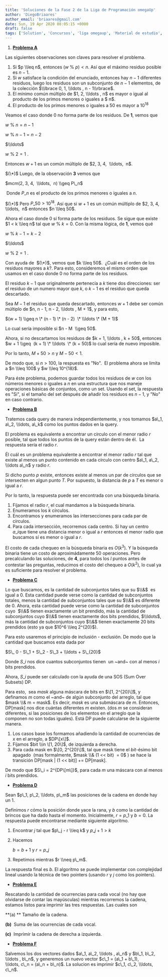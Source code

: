 ```yaml
---
title: 'Soluciones de la Fase 2 de la Liga de Programación omegaUp'
author: 'DiegoBriaares'
author_email: 'briaares@gmail.com'
date: Sun, 19 Apr 2020 08:05:15 +0000
draft: false
tags: ['Solution', 'Concursos', 'liga omegaup', 'Material de estudio', 'solución']
---
```


1.  **[Problema A](https://omegaup.com/arena/problem/No-se-molesto-en-escribir-uno)**

Las siguientes observaciones son claves para resolver el problema.

1.  Si $p \\leq n$, entonces $(w$ % $p) < n$. Así que el máximo residuo posible es $n - 1$.
2.  Si $w$ satisface la condición del enunciado, entonces hay $n - 1$ diferentes residuos, luego los residuos son un subconjunto de $n - 1$ elementos, de la colección $\\lbrace 0, 1, \\ldots , n - 1\\rbrace$.
3.  El mínimo común múltiplo de $1, 2, \\ldots , n$ es mayor o igual al producto de los primos menores o iguales a $ n$.
4.  El producto de los primos menores o iguales a $50$ es mayor a $10^{18}$

Veamos el caso donde $0$ no forma parte de los residuos. De **1**, vemos que

$w$ % $n = n - 1$

$w$ % $n - 1 = n - 2$

$\\ldots$

$w$ % $2= 1$ .

Entonces $w + 1$ es un común múltiplo de $2, 3, 4,  \\ldots,  n$.

$(\*)$ Luego, de la observación **3** vemos que

$mcm(2, 3, 4,  \\ldots,  n) \\geq P\_n$

 Donde $P\_n$ es el producto de los primos menores o iguales a $n$.

$(\*)$ Pero $P\_{50} > 10^{18}$. Así que si $w + 1$ es un común múltiplo de $2, 3, 4,  \\ldots,  n$ entonces $n \\leq 50$.

Ahora el caso donde $0$ sí forma parte de los residuos. Se sigue que existe $1 < k \\leq n$ tal que $w$ % $k = 0$. Con la misma lógica, de **1**, vemos qué

$w$ % $k - 1 = k - 2$

$\\ldots$

$w$ % $2= 1$ .

Con ayuda de  $(\*)$, vemos que $k \\leq 50$.  ¿Cuál es el orden de los residuos mayores a $k$?. Para esto, consideremos el mismo orden que usamos en el caso donde $0$ no forma parte de los residuos.

El residuo $k - 1$ que originalmente pertenecía a $k$ tiene dos direcciones: ser el residuo de un numero mayor que $k$, o $k - 1$ es el residuo que queda  descartado.

Sea $M - 1$ el residuo que queda descartado, entonces $w + 1$ debe ser común múltiplo de $n, n - 1, n - 2, \\ldots , M + 1$, y para esto,

$(w + 1) \\geq n \* (n - 1) \* (n - 2)  \* \\ldots \* (M + 1)$

Lo cual sería imposible si $n - M  \\geq 50$.

Ahora, si no descartamos los residuos de $k + 1, \\ldots , k + 50$, entonces $w + 1 \\geq  (k + 1) \* \\ldots  \* (k + 50)$ lo cual sería de nuevo imposible.

Por lo tanto, $M + 50 > n$ y $M - 50 < 1$.

De modo que, si $n > 100$, la respuesta es "No".  El problema ahora se limíta a $n \\leq 100$ y $w \\leq 10^{18}$.

Para éste problema, podemos guardar todos los residuos de $w$ con los números menores o iguales a $n$ en una estructura que nos maneje operaciones básicas de conjuntos, como un set. Usando el set, la respuesta es "Si", si el tamaño del set después de añadir los residuos es $n - 1$, y "No" en caso contrario.

*   **[Problema B](https://omegaup.com/arena/problem/La-fiesta-de-Filiberto)**

Tratemos cada query de manera independientemente, y nos tomamos $a\_1, a\_2, \\ldots, a\_k$ como los puntos dados en la query.

El problema es equivalente a encontrar un círculo con el menor radio $r$ posible, tal que todos los puntos de la query están dentro de él.  La respuesta sería el radio $r$.

Él cuál es un problema equivalente a encontrar el menor radio $r$ tal que existe al menos un punto contenido en cada círculo con centro $a\_1, a\_2, \\ldots a\_n$ y radio $r$.

Si dicho punto $p$ existe, entonces existe al menos un par de círculos que se intersecten en algun punto $T$. Por supuesto, la distancia de $p$ a $T$ es menor o igual a $r$.

Por lo tanto, la respuesta puede ser encontrada con una búsqueda binaria.

1.  Fíjamos el radio $r$, el cual mandamos a la búsqueda binaria.
2.  Enumeramos los $k$ círculos.
3.  Encontramos y enumeramos las intersecciones para cada par de círculos.
4.  Para cada intersección, recorremos cada centro. Si hay un centro $a\_i$que tiene una distancia menor o igual a $r$ entonces el menor radio que buscamos sí es menor o igual a $r$.

El costo de cada chequeo en la búsqueda binaria es $O(k^3)$. Y la búsqueda binaria tiene un costo de aproximádamente $50$ operaciones. Pero precalculando las soluciones, de **4**, para todos los $l$ puntos antes de contestar las preguntas, reducimos el costo del chequeo a $O(k^2)$, lo cual ya es suficiente para resolver el problema.

*   **[Problema C](https://omegaup.com/arena/problem/La-fiesta-de-Briares)**

Lo que buscamos, es la cantidad de subconjuntos tales que su $\\&$  es igual a $0$. Esta cantidad puede verse como la cantidad de subconjuntos totales, menos la cantidad de subconjuntos tales que su $\\&$ es diferente de $0$. Ahora, esta cantidad puede verse como la cantidad de subconjuntos cuyo  $\\&$ tienen exactamente un bit prendido, más la cantidad de subconjuntos cuyo $\\&$ tienen exactamente dos bits prendidos, $\\ldots$, más la cantidad de subconjuntos cuyo $\\&$ tienen exactamente $20$ bits prendidos (esto ya que $10^6 \\leq 2^{20}$).

Para esto usaremos el principio de inclusión - exclusión. De modo que la cantidad que buscamos esta dada por

$S\_ 0 - S\_1 + S\_2 - S\_3 + \\ldots + S\_{20}$

Donde $S\_i$ nos dice cuantos subconjuntos tienen  un ~and~ con al menos $i$ bits prendidos.

Ahora, $S\_i$ puede ser calculado con la ayuda de una SOS (Sum Over Subsets) DP.

Para esto,  sea $mask$ alguna máscara de bits en $\[1, 2^{20}\]$, y definamos $m$ como el ~and~ de algún subconjunto del arreglo, tal que $mask \\& m = mask$. Es decir, $mask$ es una submáscara de $m$. Entonces, DP\[mask\] nos dice cuántas diferentes $m$ existen. (dos $m$ se consideran diferentes, si las posiciones de los elementos en el arreglo que la componen no son todas iguales). Está DP puede calcularse de la siguiente manera.

1.  Los casos base los formamos añadiendo la cantidad de ocurrencias de $x$ en el arreglo, a $DP\[x\]$.
2.  Fíjamos $bit \\in \[1, 20\]$, de izquierda a derecha.
3.  Para cada mask en $\[0, 2^{20}\]$, tal que mask tiene el $bit$-ésimo bit apagado  (mas formalmente, $mask \\& (1 << bit)  = 0$ ) se hace la transición DP\[mask | (1 << bit)\] += DP\[mask\].

De modo que $S\_i = 2^{DP\[m\]}$, para cada $m$ una máscara con al menos $i$ bits prendidos.

*   **[Problema D](https://omegaup.com/arena/problem/Saltos-de-rana)**

Sean $p\_1, p\_2, \\ldots, p\_m$ las posiciones de la cadena en donde hay un $1$.

Definimos $r$ cómo la posición donde yace la rana, y $b$ como la cantidad de brincos que ha dado hasta el momento. Inicialmente, $r = p\_1$ y $b = 0$. La respuesta puede encontrarse mediante siguiente algoritmo.

1.  Encontrar $j$ tal que $p\_j - r \\leq k$ y $p\_{j + 1} > k$
2.  Hacemos
    
    $b = b + 1$ y $r = p\_j$
    
3.  Repetimos mientras $r \\neq p\_m$.

La respuesta final es $b$. El algoritmo se puede implementar con complejidad lineal usando la técnica de two pointers (usando $r$ y $j$ como los pointers).

*   **[Problema E](https://omegaup.com/arena/problem/Analizar-palabra)**

Rescatando la cantidad de ocurrencias para cada vocal (no hay que olvidarse de contar las mayúsculas) mientras recorremos la cadena, estamos listos para imprimir las tres respuestas. Las cuales son

**(a) ** Tamaño de la cadena.

**(b)**  Suma de las ocurrencias de cada vocal.

**(c)**  Imprimir la cadena de derecha a izquierda.

*   **[Problema F](https://omegaup.com/arena/problem/Suma-de-vectores)**

Salvemos los dos vectores dados $a\_1, a\_2, \\ldots , a\_n$ y $b\_1, b\_2, \\ldots , b\_n$, y generemos un nuevo vector $c\_1 = (a\_1 + b\_1), \\ldots, c\_n = (a\_n + b\_n)$. La solucion es imprimir $c\_1, c\_2, \\ldots, c\_n$.